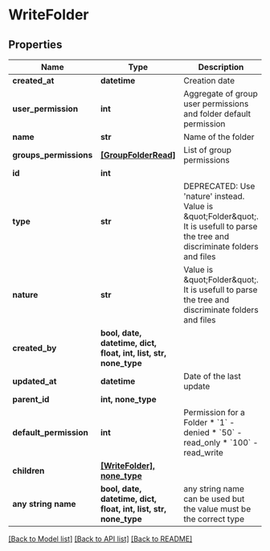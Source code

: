 # WriteFolder


## Properties
Name | Type | Description | Notes
------------ | ------------- | ------------- | -------------
**created_at** | **datetime** | Creation date | [readonly] 
**user_permission** | **int** | Aggregate of group user permissions and folder default permission | [readonly] 
**name** | **str** | Name of the folder | 
**groups_permissions** | [**[GroupFolderRead]**](GroupFolderRead.md) | List of group permissions | [readonly] 
**id** | **int** |  | [readonly] 
**type** | **str** | DEPRECATED: Use &#39;nature&#39; instead. Value is \&quot;Folder\&quot;. It is usefull to parse the tree and discriminate folders and files | [readonly] 
**nature** | **str** | Value is \&quot;Folder\&quot;. It is usefull to parse the tree and discriminate folders and files | [readonly] 
**created_by** | **bool, date, datetime, dict, float, int, list, str, none_type** |  | [readonly] 
**updated_at** | **datetime** | Date of the last update | [readonly] 
**parent_id** | **int, none_type** |  | [optional] 
**default_permission** | **int** | Permission for a Folder  * &#x60;1&#x60; - denied * &#x60;50&#x60; - read_only * &#x60;100&#x60; - read_write | [optional] 
**children** | [**[WriteFolder], none_type**](WriteFolder.md) |  | [optional] 
**any string name** | **bool, date, datetime, dict, float, int, list, str, none_type** | any string name can be used but the value must be the correct type | [optional]

[[Back to Model list]](../README.md#documentation-for-models) [[Back to API list]](../README.md#documentation-for-api-endpoints) [[Back to README]](../README.md)


